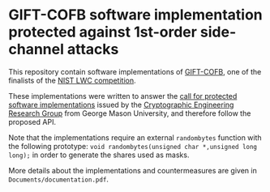 # GIFT-COFB software implementation protected against 1st-order side-channel attacks

This repository contain software implementations of [GIFT-COFB](https://www.isical.ac.in/~lightweight/COFB/), one of the finalists of the [NIST LWC competition](https://csrc.nist.gov/projects/lightweight-cryptography).

These implementations were written to answer the [call for protected software implementations](https://cryptography.gmu.edu/athena/LWC/Call_for_Protected_Software_Implementations.pdf) issued by the [Cryptographic Engineering Research Group](https://cryptography.gmu.edu/) from George Mason University, and therefore follow the proposed API.

Note that the implementations require an external `randombytes` function with the following prototype:
`void randombytes(unsigned char *,unsigned long long);`
in order to generate the shares used as masks.

More details about the implementations and countermeasures are given in `Documents/documentation.pdf`.
